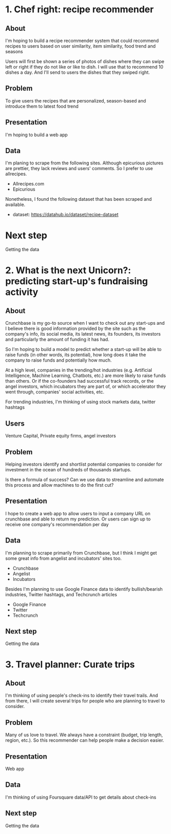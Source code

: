 # 1. Chef right: recipe recommender
## About
I'm hoping to build a recipe recommender system that could recommend recipes to users based on user similarity, item similarity, food trend and seasons

Users will first be shown a series of photos of dishes where they can swipe left or right if they do not like or like to dish. I will use that to recommend 10 dishes a day. And I'll send to users the dishes that they swiped right.

## Problem
To give users the recipes that are personalized, season-based and introduce them to latest food trend

## Presentation
I'm hoping to build a web app

## Data
I'm planing to scrape from the following sites. Although epicurious pictures are prettier, they lack reviews and users' comments. So I prefer to use allrecipes.
- Allrecipes.com
- Epicurious

Nonetheless, I found the following dataset that has been scraped and available.
- dataset: https://datahub.io/dataset/recipe-dataset

# Next step
Getting the data


# 2. What is the next Unicorn?: predicting start-up's fundraising activity

## About
Crunchbase is my go-to source when I want to check out any start-ups and I believe there is good information provided by the site such as the company's info, its social media, its latest news, its founders, its investors and particularly the amount of funding it has had.

So I'm hoping to build a model to predict whether a start-up will be able to raise funds (in other words, its potential), how long does it take the company to raise funds and potentially how much.

At a high level, companies in the trending/hot industries (e.g. Artificial Intelligence, Machine Learning, Chatbots, etc.) are more likely to raise funds than others. Or if the co-founders had successful track records, or the angel investors, which incubators they are part of, or which accelerator they went through, companies' social activities, etc.

For trending industries, I'm thinking of using stock markets data, twitter hashtags

## Users
Venture Capital, Private equity firms, angel investors

## Problem
Helping investors identify and shortlist potential companies to consider for investment in the ocean of hundreds of thousands startups.

Is there a formula of success? Can we use data to streamline and automate this process and allow machines to do the first cut?

## Presentation
I hope to create a web app to allow users to input a company URL on crunchbase and able to return my prediction. Or users can sign up to receive one company's recommendation per day

## Data
I'm planning to scrape primarily from Crunchbase, but I think I might get some great info from angelist and incubators' sites too.
- Crunchbase
- Angelist
- Incubators

Besides I'm planning to use Google Finance data to identify bullish/bearish industries, Twitter hashtags, and Techcrunch articles

- Google Finance
- Twitter
- Techcrunch

## Next step
Getting the data

# 3. Travel planner: Curate trips
## About
I'm thinking of using people's check-ins to identify their travel trails. And from there, I will create several trips for people who are planning to travel to consider.

## Problem
Many of us love to travel. We always have a constraint (budget, trip length, region, etc.). So this recommender can help people make a decision easier.

## Presentation
Web app

## Data
I'm thinking of using Foursquare data/API to get details about check-ins

## Next step
Getting the data
